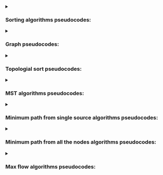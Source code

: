 <details>
<summary><h3><b>Sorting algorithms pseudocodes:</b></h3></summary>

#### Insertion sort:
```js  
InsertionSort(array)  
    for i <-- 2 to length(array)  
    	value <-- array[i]  
      	j <-- i - 1  
      	while j > 0 and array(j) > value  
        	array[j + 1] <-- array[j]  
		   	j--  
      	arr[j + 1] <-- value

Complexity:
--> best case = O(n)
--> worst case = O(n^2)
--> medium case = O(n^2)

```  
#### Quick sort:  
```js  
Partition(array, first, last)
	pivot <-- array[last]
	i <-- first - 1
	for j <-- first to last
		if array[j] <= pivot  
			i++
			swap(array[j], array[i])
	swap(array[i+1], array[last])
	return i + 1

QuickSort(array, start, end)
	if start < end
		pi <-- Partition(array, start end)
		QuickSort(array, start, pi - 1)
		QuickSort(array, pi + 1, end)
		
Complexity:
--> best case = O(n log(n))
--> worst case = O(n^2)
--> medium case = O(n log(n))
		
```

#### Merge sort:  
```js  
Merge(array, start, middle, end, buffer)
	i <-- start
	j <-- middle + 1
	k <-- 0
	while i <= middle and j <= end
		if array[i] < array[j]
			buffer[k] = array[i]
			i++
		else
			buffer[k] = array[j]
			j++
		k++
	while i <= middle
		buffer[k] = array[i]
		k++
		i++
	while j <= end
		buffer[k] = array[j]
		k++
		j++
	for k <-- start to end
		array[k] <-- array[k - start] 


MergeSort(array, start, end, buffer)
	if start < end
		middle <-- (start + end) // 2
		MergeSort(array, start, middle, buffer)
		MergeSort(array, middle + 1, end, buffer)
		Merge(array, start, middle, end, buffer)
		
Complexity:
--> best case = O(n log(n))
--> worst case = O(n log(n))
--> medium case = O(n log(n))
		
```

#### Heap sort:  
```js 
Heapify(array, len, index)
	largest <-- index
	leftChild <-- 2 * index + 1
	rightChild <-- 2 * index + 2
	if left < len and array[leftChild] > array[largest]
		largest = leftChild
	if right < len and array[rightChild] > array[largest]
		largest = rightChild
	if largest != index
		swap(array[index], array[largest])
		heapify(array, len, largest)

HeapSort(array)
	* for max heap *
	for i <-- 0 to (len(array) // 2 - 1)
		Heapify(array, len(array), i)
	* add this to min heap *
	for i <-- len(array) - 1 to 0
		swap(array[0], array[i])
		Heapify(array, i, 0)
		
Complexity:
--> best case = O(n log(n))
--> worst case = O(n log(n))
--> medium case = O(n log(n))
		
```
</details>

<details>
<summary><h3><b>Graph pseudocodes:</b></h3></summary>

#### BFS (breath-first search)
```js  
bfs(G)
	foreach v ∈ V[G]
		color[u] = white
		d[u] = INFINITY
		p[u] = NULL
	color[s] = WHITE
	d[s] = 0
	Q = EMPTY
	while Q
		u = head(Q)
		foreach v ∈ Adj(u)
			if color[v] == white
				color[v] = gray
				d[v] = d[u] + 1
				p[v] = u
				enqueue(Q, v)
		dequeue(Q, v)
		color[v] = black
		
Complexity = O(V + E)  

```
	
#### DFS (depth-first search)
```js  
DFS(G)
	foreach v ∈ V[G]
		color[v] = white
		p[v] = NULL
	time = 0
	foreach v ∈ V[G]
		if color[v] == white
			dfsVisit(v)

dfsVisit(v)
	color[v] = gray
	time++
	d[v] = time
	foreach u ∈ Adj(v)
		if color[u] == white
			p[u] = v
			dfsVisit(u)
	color[v] = black
	time++
	f[v] = time
		
Complexity = O(V + E)  

```
</details>
	
<details>
<summary><h3><b>Topologial sort pseudocodes:</b></h3></summary>

#### Topological sort
```js  
TopologicalSort(G)
	dfs(G)
	when the visit of a vertex is ended push it at the head of the list
	return list
		
Complexity = O(V + E)  
```
</details>
	
<details>
<summary><h3><b>MST algorithms pseudocodes:</b></h3></summary>

#### Kruskal
```js  
Kruskal(G)
	A = NULL
	foreach v ∈ V[G]
		Make-Set(v)
	Sort(E[G], +)
	foreach (u, v) ∈ E[G]
		if Find-Set(u) != Find-Set(v)
			A = A ∪ { (u, v) }
			union(u, v)
	return A
	
Complexity = O(E log E)
```

#### Prim
```js  
Prim(G, s)
	Q = V[G]
	foreach v ∈ V[G]
		key[u] = INFINITY
	key[s] = 0
	p[s] = NULL
	while Q != NULL
		u = ExtractMin(Q)
		foreach v ∈ Adj(u)
			if v ∈ Q && w(u, v) < key[v]
				p[v] = u
				key[v] = w(u, v)

Complexity = O(E log V) // O(E + V log V)
```

</details>
	
<details>
<summary><h3><b>Minimum path from single source algorithms pseudocodes:</b></h3></summary>

#### Dijkstra
```js
Dijkstra(G, w, s)
	foreach v ∈ V[G]
		d[v] = INFINITY
		p[v] = NULL
	d[s] = 0
	S = NULL
	Q = V[G]
	while Q != NULL
		u = ExtractMin(Q)
		S = S ∪ u
		for v ∈ Adj(u)
			if d[v] > d[u] + w(u, v)
				d[v] = d[u] + w(u, v)
				p[v] = u
	
Complexity = O(VV)
```
	
#### Bellman-Ford
```js
BellmanFord(G, w, s)
	foreach v ∈ V[G]
		d[v] = INFINITY
		p[v] = NULL
	d[s] = 0
	for i = 1 to |V[G] - 1|
		for (u, v) ∈ E[G]
			relax(u, v, w)
	for (u, v) ∈ E[G]
		if d[v] > d[u] + w(u, v)
			return False
	return True
	
Complexity = O(VE)
```
</details>
	
<details>
<summary><h3><b>Minimum path from all the nodes algorithms pseudocodes:</b></h3></summary>

#### Floyd-Warshall
```js
FloydWarshall(W)
	n = rows(W)
	D(0) = W
	for k = 1 to n
		for i = 1 to n
			for j = 1 to n
				d(i, j)[k] = min (d(i, j)[k - 1], d(i, k)[k - 1] + d(k, j)[k - 1])
	return D(n)
	
Complexity = O(VVV)
```
</details>

<details>
<summary><h3><b>Max flow algorithms pseudocodes:</b></h3></summary>

#### Ford-Fulkerson
```js
FordFulkerson(G, s, t)
	foreach (u, w) ∈ E[G]
		f[u, v] = 0
		f[v, u] = c[v, u] = 0
	while (p = path(s, t))
		c(p) = min { c(u, v) : (u, v) in p}
		foreach (u, v) in p
			f[u, v] = f[u, v] + c(p)
			c[v, u] = c[v, u] + c(p)
	
Complexity = O(Ef*)
```

#### Edmonds - Karp
```js
EdmondsKarp(G, s, t)
1) set f(u, v) = 0
2) p = bfs(Gf)
3) increase the flow on p and update Gf
4) repeat 2-3 while a path exists
	
Complexity = O(nmm)
```
</details>
